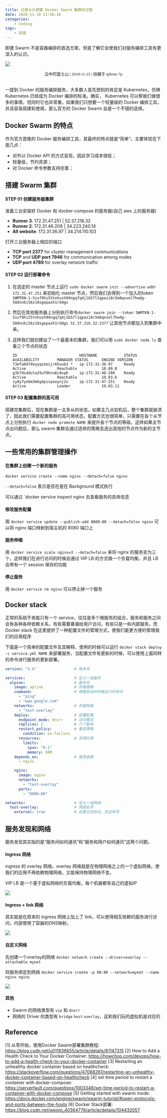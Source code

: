 ```yaml
---
title: 记录从头搭建 Docker Swarm 集群的过程
date: 2020-11-10 21:56:16
categories: 
    - Coding
tags:
    - 后端
---
```


即便 Swarm 不是容器编排的首选方案，但是了解它会使我们对服务编排工具有更深入的认识。

<!--more-->

![](https://lilu-pic-bed.oss-cn-beijing.aliyuncs.com/my-blog/fuji-in-cloud.jpeg)

<center><font face="黑体" size=2>云中的富士山 | 2018-11-25 | 拍摄于 iphone 7p</font></center>

<br/>

一提到 Docker 的服务编排服务，大多数人首先想到的肯定是 Kubernetes，仿佛 Kubernetes 已经成为 Docker 编排的标准。确实， Kubernetes 可以帮我们做很多的事情，但同时它也非常重。如果我们只想要一个轻量级的 Docker 编排工具，并且容易搭建和使用，那么官方的 Docker Swarm 会是一个不错的选择。

## Docker Swarm 的特点

作为官方首推的 Docker 服务编排工具，其最终的特点就是“简单”。主要体现在下面几点：

- 对外以 Docker API 的方式呈现，因此学习成本很低；
- 轻量级，节约资源；
- 对 Docker 命令参数支持完善；

## 搭建 Swarm 集群

#### STEP 01 创建服务器集群

准备三台安装好 Docker 和 docker-compose 的服务器(自己 aws 上的服务器)

- **Runner 3**:      172.31.47.251     |     52.37.216.32
- **Runner 2**:      172.31.46.208     |     34.223.240.14
- **All website**:   172.31.36.97       |     34.214.110.103

打开三台服务器上相应的端口

- **TCP port 2377** for cluster management communications
- **TCP** and **UDP port 7946** for communication among nodes
- **UDP port 4789** for overlay network traffic

#### STEP 02 运行部署命令

1. 在选定的 master 节点上运行 `sudo docker swarm init --advertise-addr 172.31.47.251` 来初始化 master 节点，然后我们会得到一个加入的token `SWMTKN-1-5sxf9hi55tnhush94ngq7q4j1b57l1qpazi8c5m8qxxel7hwdg-58dnnki56z18sgepaxh1rk0gs`

2. 然后在其他服务器上分别执行命令`docker swarm join --token SWMTKN-1-5sxf9hi55tnhush94ngq7q4j1b57l1qpazi8c5m8qxxel7hwdg-58dnnki56z18sgepaxh1rk0gs 52.37.216.32:2377` 让其他节点都加入到集群中来。

3. 这样我们就创建出了一个最基本的集群，我们可以用 `sudo docker node ls` 查看三个节点的状态

   ```
   ID                            HOSTNAME            STATUS              AVAILABILITY        MANAGER STATUS      ENGINE VERSION
   f3efa8474eyyqzeoijr6huub3 *   ip-172-31-36-97     Ready               Active              Reachable           18.09.8
   g3k7dsddulw25uf9knu6c8vp6     ip-172-31-46-208    Ready               Active              Reachable           19.03.6
   zy8y7ye6m3mkg4pispooynj2v     ip-172-31-47-251    Ready               Active              Leader              19.03.11
   ```

#### STEP 03 配置集群的高可用

搭建完集群后，现在集群是一主多从的状态，如果主几点宕机后，整个集群就崩溃了，因此我们需要配置集群的高可用状态，配置方式也很简单，只需要在各个从节点上分别执行 `docker node promote NAME`  来提升各个节点的等级。这样如果主节点出问题后，那么 swarm 集群会通过选举的策略去选出其他的节点作为新的主节点。

## 一些常用的集群管理操作

#### 在集群上创建一个新的服务

`docker service create --name nginx --detach=false nginx`

`--detach=false` 表示是否在是在 Background 模式执行

可以通过 `docker service inspect nginx 去查看服务的具体信息

#### 修改服务配置

用 `docker service update --publish-add 8080:80 --detach=false nginx` 可以将 nginx 端口映射到宿主机的 8080 端口上

#### 服务伸缩

用 `docker service scale nginx=3 --detach=false` 来将 nginx 的服务变为三个，这样我们在进行访问的时候会通过 VIP LB 的方式做一个负载均衡，并且 LB 会带有一个 session 保存的功能

#### 停止服务

用 `docker service rm nginx` 可以停止掉一个服务

## Docker stack

正常的系统不肯能只有一个 service，往往是多个微服务的组合，服务和服务之间会有各种各样依赖关系，有些需要暴漏给用户访问，有些只是一些内部服务。而 Docker stack 在这里提供了一种配置文件的管理方式，使我们能更方便的管理我们的应用程序

下面是一个简单的配置文件及其解释，使用的时候可以运行 `docker stack deploy -c service.yml NAME` 来部署服务，当配置文件有更新的时候，可以使用上面同样的命令进行服务的更新部署。

```yml
version: "3.4"                 # 版本号

services:                      # 定义一组服务
  alpine:                      # 服务名
    image: apline              # 所需镜像
    command:                   # 镜像启动的时候运行的命令
      - "ping"
      - "www.google.com"
    networks:                  # 所属网络
      - "test-overlay"
    deploy:                    # 部署配置
      endpoint_mode: dnsrr     # 访问模式
      replicas: 2              # 几个副本
      restart_policy:          # 重启策略
        condition: on-failure
      resources:               # 资源约束
        limits:
          cpus: "0.1"
          memory: 50M
    depends_on:                # 服务依赖
      - nginx

    nginx:
      image: nginx
      networks:
        - "test-overlay"
      ports:
        - "8080:80"

networks:                      # 定义一组网络
  test-overlay:                # 网络名字
    external: true             # 如果已经存在，则这样写
```



## 服务发现和网络

服务发现其实指的是“服务间如何通讯”和“服务和用户如何通讯”这两个问题。

#### Ingress 网络

ingress 的 overlay 网络。overlay 网络就是在物理网络之上的一个虚拟网络，使我们的应用不再依赖物理网络，又能保持物理网络不变。

VIP LB 是一个基于虚拟网络的负载均衡，每个机器都有自己的虚拟IP

![](https://lilu-pic-bed.oss-cn-beijing.aliyuncs.com/my-blog/docker-swarm-ingress-network.png)

#### Ingress + link 网络

其实就是在原来的 ingress 网络上加上了 link，可以使得相互依赖的服务进行访问。内部使用了容器的DNS映射。

![](https://lilu-pic-bed.oss-cn-beijing.aliyuncs.com/my-blog/docker-swarm-ingress-link%20network.png)

#### 自定义网络

先创建一个overlay的网络 `docker network create --driver=overlay --attachable mynet`

将服务绑定到网络 `docker service create -p 80:80 --network=mynet --name nginx nginx`

![](https://lilu-pic-bed.oss-cn-beijing.aliyuncs.com/my-blog/docker-swarm-custom-network.png)

#### 其他

- Swarm 的网络类型有 `vip` 和 `dnsrr`
- 网络的 Driver 的类型有 `bridge` `host` `overlay`，这和我们玩的虚拟机是对应的

## Reference

[1] 从零开始，使用Docker Swarm部署集群教程: https://blog.csdn.net/u011936655/article/details/81147315
[2] How to Add a Health Check to Your Docker Container: https://howchoo.com/devops/how-to-add-a-health-check-to-your-docker-container
[3] Restarting an unhealthy docker container based on healthcheck: https://stackoverflow.com/questions/47088261/restarting-an-unhealthy-docker-container-based-on-healthcheck
[4] set time period to restart a container with docker-compose: https://serverfault.com/questions/1003348/set-time-period-to-restart-a-container-with-docker-compose
[5] Getting started with swarm mode: https://docs.docker.com/engine/swarm/swarm-tutorial/#open-protocols-and-ports-between-the-hosts
[6] Docker Stack部署: https://blog.csdn.net/weixin_40364776/article/details/104432057


